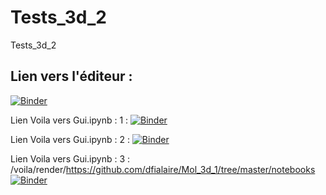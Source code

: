 # Tests_3d_2
Tests_3d_2

Lien vers l'éditeur :
--------------------
[![Binder](https://mybinder.org/badge_logo.svg)](https://mybinder.org/v2/gh/dfialaire/Mol_3d_1/HEAD)

Lien Voila vers Gui.ipynb : 1 :
[![Binder](https://mybinder.org/badge_logo.svg)](https://mybinder.org/v2/gh/dfialaire/Mol_3d_1/HEAD?urlpath=%2Fvoila%2Frender%2Fnotebooks%2Fgui.ipynb)

Lien Voila vers Gui.ipynb : 2 :
[![Binder](https://mybinder.org/badge_logo.svg)](https://mybinder.org/v2/gh/dfialaire/Mol_3d_1/tree/master/notebooks/HEAD?urlpath=%2Fvoila%2Frender%2Fgui.ipynb)

Lien Voila vers Gui.ipynb : 3 :
/voila/render/https://github.com/dfialaire/Mol_3d_1/tree/master/notebooks
[![Binder](https://mybinder.org/badge_logo.svg)](https://mybinder.org/v2/gh/dfialaire/Mol_3d_1/HEAD?urlpath=%2Fvoila%2Frender%2Fhttps%3A%2F%2Fgithub.com%2Fdfialaire%2FMol_3d_1%2Ftree%2Fmaster%2Fnotebooks)
